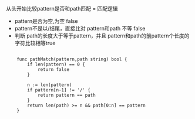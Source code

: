从头开始比较pattern是否和path匹配
= 匹配逻辑
* pattern是否为空,为空 false
* pattern不是以/结尾，直接比对 pattern和path 不等 false
* 判断 path的长度大于等于pattern，并且 pattern和path的前pattern个长度的字符比较相等true
<pre><code>
    func pathMatch(pattern,path string) bool {
        if len(pattern) == 0 {
            return false
        }

        n := len(pattern)
        if pattern[n-1] != '/' {
            return pattern == path
        } 
        return len(path) >= n && path[0:n] == pattern
    }

</code></pre>




